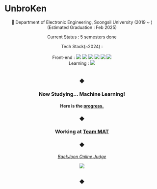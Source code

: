 # UnbroKen  
<p align="center"> 🏫 Department of Electronic Engineering, Soongsil University (2019 ~ ) (Estimated Graduation : Feb 2025) </p>
<p align="center"> Current Status : 5 semesters done </p>
<p align="center"> Tech Stack(~2024) : <br><br>
Front-end : 
<img src="https://img.shields.io/badge/JavaScript-F7DF1E?style=flat-square&logo=JavaScript&logoColor=white"/>
<img src="https://img.shields.io/badge/React-1F232A?style=flat-square&logo=React&logoColor=#61DBFB"/>
<!-- <img src="https://img.shields.io/badge/Zustand-603a3f?style=flat-square&logo=&logoColor="/> -->
<img src="https://img.shields.io/badge/CSS3-1572B6?style=flat-square&logo=CSS3&logoColor=white"/>  
<img src="https://img.shields.io/badge/Sass-CC6699?style=flat-square&logo=Sass&logoColor=white"/> 
<img src="https://img.shields.io/badge/Emotion-c468b7?style=flat-square&logo=&logoColor="/> 
<img src="https://img.shields.io/badge/HTML5-E34F26?style=flat-square&logo=HTML5&logoColor=white"/>
<br> Learning :
<img src="https://img.shields.io/badge/PyTorch-EE4C2C?style=flat-square&logo=PyTorch&logoColor=white"/>
<!--<img src="https://img.shields.io/badge/Next.js-000000?style=flat-square&logo=Next.js&logoColor=white"/>-->
<!--<img src="https://img.shields.io/badge/Svelte-ffffff?style=flat-square&logo=Svelte&logoColor=#FF3E00"/>-->

</p>

#  

<h3 align="center"> ◆</h3>
<h3 align="center"> Now Studying... Machine Learning!</h3>
<h4 align="center">Here is the <a href="https://github.com/users/unbroken2650/projects/2">progress.</a></h4>
<h3 align="center"> ◆</h3>
<h3 align="center"> Working at <a href="https://github.com/TEAM-MAT">Team MAT</a></h3>
<h3 align="center"> ◆</h3>
<h6 align="center">
     <p><a href="https://www.acmicpc.net/user/hansuho36eie">BaekJoon Online Judge</a></p>
     <p><img src="http://mazassumnida.wtf/api/mini/generate_badge?boj=hansuho36eie"/></p>
</h6>
<h3 align="center"> ◆</h3>
